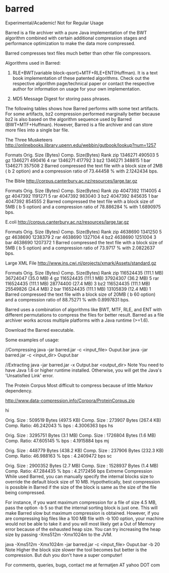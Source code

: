 # barred
Experimental/Academic! Not for Regular Usage

Barred is a file archiver with a pure Java implementation of the BWT algorithm combined with certain additional compression stages and performance optimization to make the data more compressed.

Barred compresses text files much better than other file compressors.

Algorithms used in Barred:

1. RLE+BWT(variable block-qsort)+MTF+RLE+ENT(Huffman). It is a text book implementation of these patented algorithms. Check out the respective algorithm page/technical paper or contact the respective author for information on usage for your own implementation.

2. MD5 Message Digest for storing pass phrases.

The following tables shows how Barred performs with some text artifacts. For some artifacts, bz2 compression performed marginally better because bz2 is also based on the algorithm sequence used by Barred (BWT+MTF+Huffman). However, Barred is a file archiver and can store more files into a single bar file.

The Three Musketeers
http://onlinebooks.library.upenn.edu/webbin/gutbook/lookup?num=1257

Formats	Orig. Size (Bytes)	Comp. Size(Bytes)	Rank
zip	1346271	490503	5
gz	1346271	490416	4
rar	1346271	417792	3
bz2	1346271	348815	1
bar	1346271	357508	2
Barred compressed the text file with a block size of 2MB ( b 2 option) and a compression ratio of 73.44458 % with 2.1242434 bps.

The Bible
http://corpus.canterbury.ac.nz/resources/large.tar.gz

Formats	Orig. Size (Bytes)	Comp. Size(Bytes)	Rank
zip	4047392	1114005	4
gz	4047392	1191271	5
rar	4047392	983040	3
bz2	4047392	845635	1
bar	4047392	854555	2
Barred compressed the text file with a block size of 5MB ( b 5 option) and a compression ratio of 78.886284 % with 1.6890975 bps.

E.coli
http://corpus.canterbury.ac.nz/resources/large.tar.gz

Formats	Orig. Size (Bytes)	Comp. Size(Bytes)	Rank
zip	4638690	1341250	5
gz	4638690	1238379	2
rar	4638690	1327104	4
bz2	4638690	1251004	3
bar	4638690	1207372	1
Barred compressed the text file with a block size of 5MB ( b 5 option) and a compression ratio of 73.9717 % with 2.0822637 bps.

Large XML File
http://www.ins.cwi.nl/projects/xmark/Assets/standard.gz

Formats	Orig. Size (Bytes)	Comp. Size(Bytes)	Rank
zip	116524435 (111.1 MB)	36724047 (35.0 MB)	4
gz	116524435 (111.1 MB)	37924307 (36.2 MB)	5
rar	116524435 (111.1 MB)	28774400 (27.4 MB)	3
bz2	116524435 (111.1 MB)	25549826 (24.4 MB)	2
bar	116524435 (111.1 MB)	13105839 (12.4 MB)	1
Barred compressed the text file with a block size of 20MB ( b 60 option) and a compression ratio of 88.75271 % with 0.8997831 bps.

Barred uses a combination of algorithms like BWT, MTF, RLE, and ENT with different permutations to compress the files for better result. Barred as a file archiver works across multiple platforms with a Java runtime (>=1.6).

Download the Barred executable.

Some examples of usage:

//Compressing
java -jar barred.jar -c <input_file> Ouput.bar
java -jar barred.jar -c <input_dir> Ouput.bar

//Extracting
java -jar barred.jar -x Output.bar <output_dir>
Note You need to have Java 1.6 or higher runtime installed. Otherwise, you will get the Java's 'Unsatisfied Link' error.

The Protein Corpus
Most difficult to compress because of little Markov dependency.

http://www.data-compression.info/Corpora/ProteinCorpus.zip

hi

  Orig. Size : 509519 Bytes (497.5 KB)
  Comp. Size : 273907 Bytes (267.4 KB)
  Comp. Ratio: 46.242043 %
        bps  : 4.3006363 bps
hs

  Orig. Size : 3295751 Bytes (3.1 MB)
  Comp. Size : 1726804 Bytes (1.6 MB)
  Comp. Ratio: 47.605145 %
        bps  : 4.1915884 bps
mj

  Orig. Size : 448779 Bytes (438.2 KB)
  Comp. Size : 237906 Bytes (232.3 KB)
  Comp. Ratio: 46.988163 %
        bps  : 4.2409472 bps
sc

  Orig. Size : 2900352 Bytes (2.7 MB)
  Comp. Size : 1528937 Bytes (1.4 MB)
  Comp. Ratio: 47.284435 %
        bps  : 4.2172456 bps
Extreme Compression
While used Barred, you can manually specify the internal blocks size to override the default block size of 10 MB. Hypothetically, best compression is possible in Barred if the size of the block is same as the size of the file being compressed.

For instance, if you want maximum compression for a file of size 4.5 MB, pass the option -b 5 so that the internal sorting block is just one. This will make Barred slow but maximum compression is obtained. However, if you are compressing big files like a 100 MB file with -b 100 option, your machine would not be able to take it and you will most likely get a Out of Memory error because of the exhausted heap size. You can try increasing the heap size by passing -Xms512m -Xmx1024m to the JVM.

java -Xms512m -Xmx1024m -jar barred.jar -c <input_file> Ouput.bar -b 20
Note Higher the block size slower the tool becomes but better is the compression. But duh you don't have a super computer!

For comments, queries, bugs, contact me at fermatjen AT yahoo DOT com
